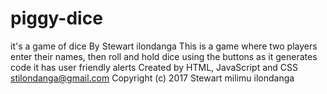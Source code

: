 # piggy-dice
it's a game of dice
By Stewart ilondanga
This is a game where two players enter their names, then roll and hold dice using the buttons as it generates code it has user friendly alerts
Created by HTML, JavaScript and CSS
stilondanga@gmail.com
Copyright (c) 2017 Stewart milimu ilondanga
